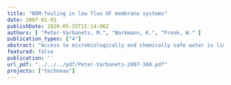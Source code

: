 ```yaml
---
title: "NOM-fouling in low flux UF membrane systems"
date: 2007-01-01
publishDate: 2020-05-25T15:14:06Z
authors: [ "Peter-Varbanets, M.", "Borkmann, K.", "Pronk, W." ]
publication_types: ["4"]
abstract: "Access to microbiologically and chemically safe water is limited not only in developing countries, but also in transition countries and even in remote areas of developed countries. For these cases, decentralized water supply concepts such as point-of-use (POU), point-of-entry (POE) or small-scale system (SSS) technologies can be promising alternatives to centralized treatment concepts. Membrane-based treatment systems have gained importance for drinking water treatment in the developed countries. In principle, application of membrane technology is attractive also for the transition and developing countries, because it provides absolute barriers for control of hygienic hazards (Ultrafiltration (UF)) and because the modular construction enables implementation on each possible scale size. However membrane technology is still not affordable for the poorest part of the world population. The sustainable application of POU membrane system presumes that system should be operated without or with limited addition of chemicals, with limited possibility of regular backflushing and with low pressure, presumably hydrostatic. On the other hand, while the water needs for drinking and cooking for a family of four people constitute approx. 20 l/day, operation of POU UF system under low flux conditions is possible. One of the most important limitations for application of ultrafiltration in simple household devices, is membrane fouling. In order to overcome the reasons of the limited application of UF in POU systems, the better understanding of the UF process in these specific conditions and specially membrane fouling is needed. Recent studies have shown that dissolved or colloidal polysaccharides and proteins and their interactions with the  membrane and between macromolecules might have more severe impact. During long term dead-end filtration, accumulation of the macromolecules on the membrane surface and increase of their concentration is severe. The interactions between those macromolecules in the conditions of high concentrations in the boundary layer affect the structure of the layer and its permeability. However, in most of the studies, only the foulant-membrane interactions are considered like relevant for reversibility of fouling. The foulant-foulant interactions in the boundary layer have been studied only superficially. Therefore, we systematically investigated the impact of polysaccharide and solution properties on UF membrane fouling in conditions of low flux and limited backflushing, under constant TMP conditions (hydrostatic pressure of 120 mbar - 150 mbar. Our experimental results lead us to the following conclusions: Regarding the initial stage of flux decline (0-80 ml permeate/cm2) the polysaccharide structure, and particularly availability of carboxyl groups, has a major impact on the membrane fouling, while the molecular weights of polysaccharides does not play a significant role (in the studied range of Mw 5-250 kDa). Such solution conditions as presence of metal ions and ionic  strength are also detrimental for the fouling, while both metal ions and ionic strength have impact on the gel structure and properties, generally stabilizing it, and increasing the possibility of water trapping by hydrogen bonding, which leads to the higher permeability. However, independently of the initial solution conditions, after approx. 80 ml has been filtered through 1 cm2 of the membrane, flux becomes stable on the level of approx. 10 L/(hm2) over the whole period of operation (several weeks in some cases). We suppose that the gel layer formed by polysaccharides play a role of a “second” membrane on the surface of the PES UF membrane, keeping remaining permeability on the certain level, determined by the water retention properties of the gel structure. Regarding practical application, the obtained results open a new direction for the ultrafiltration in specific conditions of household systems. The long term ultrafiltration should be studied on natural waters to prove the flux stabilization phenomenon. This phenomenon may give a possibility to produce up to 10 L/h of water from 1 m2 of the membrane applying only 120 mbar of hydrostatic pressure (1.2 m water level difference) without backflushing or crossflow, which may simplify the design and maintenance of the system and significantly reduce its costs.  Next activities in Techneau project will include the further evaluation of the long term ultrafiltration on natural waters; characterization of the impact of biofouling on the flux decline; and evaluation of the operational parameters of the Point-of-use system, based on the proposed above concept to treat at least 20 L/day."
featured: false
publication: ''
url_pdf: "../../../pdf/Peter-Varbanets-2007-360.pdf"
projects: ["techneau"]
---
```


